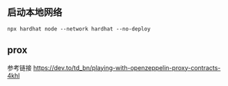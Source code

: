 
## 启动本地网络
`npx hardhat node --network hardhat --no-deploy`


## prox

参考链接
https://dev.to/td_bn/playing-with-openzeppelin-proxy-contracts-4khl







